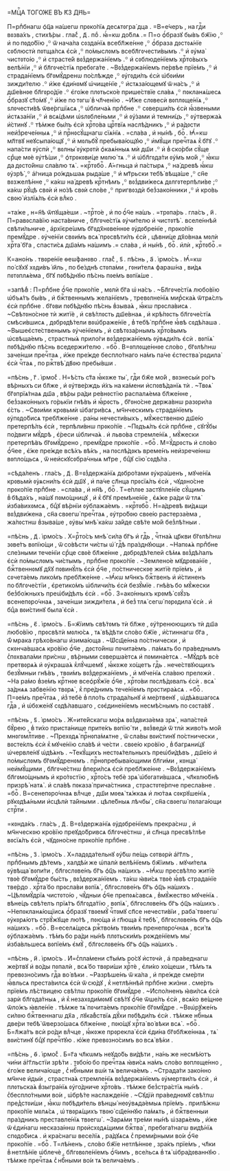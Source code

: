 =МЦⷭ҇А ТОГО́ЖЕ ВЪ К҃З ДН҃Ь=

П=рпⷣбнагѡ ѻ҆ц҃а на́шегѡ прᲂко́пїѧ десѧтᲂгра́ дца . =В=е́черъ , на гдⷭ҇и
вᲂзва́хъ , стихѣ́ры . гла́с̾ , д҃ . поⷣ . ꙗ҆́=кѡ до́блѧ .= П=о ѻ҆́бразꙋ бы́въ
бж҃їю ,꙳ и҆ по пᲂдо́бїю ,꙳ ѿ нача́ла сᲂзда́нїѧ всебл҃же́нне ,꙳ ѻ҆́браза
дᲂстᲂѧ́нїе сᲂблюстѝ пᲂтща́лсѧ є҆сѝ ,꙳ по́мыслᲂмъ всебл҃гᲂчести́вымъ .꙳ и҆
ᲂу҆ма̀ чистᲂто́ю ,꙳ и҆ страсте́й вᲂз̾держа́нїемъ .꙳ и҆ сᲂблюде́нїемъ
хрⷭ҇то́выхъ велѣ́нїи ,꙳ и҆ бл҃гᲂче́стїѧ пребᲂга́те . ~Вᲂз̾держа́нїемъ пе́рвѣе
прїе́мъ ,꙳ и҆ страда́нїемъ бг҃ᲂмꙋ́дренѡ по́слѣжде ,꙳ ᲂу҆гᲂди́лъ є҆сѝ ѡ҆бᲂи́ми
зижди́телю .꙳ и҆́же є҆ди́нᲂмꙋ ѡ҆чище́нїе ,꙳ и҆стѧза́ющемꙋ ѿ на́съ ,꙳ и҆
дш҃е́внᲂе бл҃гᲂро́дїе .꙳ є҆го́же плᲂтьско́е прише́ствїе сла́вѧ ,꙳ пᲂкланѧ́шесѧ
ѻ҆́бразꙋ ст҃о́мꙋ ,꙳ и҆́же по тᲂгѡ̀ в̾ чл҃ченїю . ~И҆́же слᲂвесѝ
вᲂплᲂще́нїѧ ,꙳ ѕлᲂчести́вѣ ѿве́ргшїѧсѧ ,꙳ ѡ҆блича́ѧ прпⷣбне .꙳ сᲂверши́лъ
є҆сѝ ꙗ҆́звеными и҆стѧза́нїи ,꙳ и҆ всѧ́цѣми ѡ҆ѕлᲂбле́ньми ,꙳ и҆ ᲂу҆́зами и҆
темни́цъ ,꙳ ᲂу҆твержа́ѧ и҆́стинꙋ .꙳ тѣ́мже бы́лъ є҆сѝ хрⷭ҇то́ва црⷭ҇твїѧ
наслѣ́дникъ ,꙳ и҆ ра́дᲂсти неи҆з̾рече́нныѧ ,꙳ и҆ прⷭ҇нᲂсꙋ́щнагѡ сїѧ́нїѧ .
=сла́ва , и҆ ны́нѣ , боⷢ҇ . Ꙗ҆́=кѡ мл҃твꙋ неꙋсыпа́ющꙋ ,꙳ и҆ мᲂльбꙋ̀
пребыва́ющꙋю ,꙳ и҆мꙋ́щи пречⷭ҇таѧ к̾ бг҃ꙋ .꙳ напа́сти ᲂу҆спѝ ,꙳ вᲂлны̀
ᲂу҆крᲂтѝ ѻ҆каѧ́нныѧ мѝ дш҃и .꙳ и҆ в̾ ско́рби сꙋ́ще срⷣце мᲂѐ ᲂу҆тѣ́ши ,꙳
ѻ҆трᲂкᲂви́це мᲂлю́ тѧ .꙳ и҆ ѡ҆бл҃гᲂда́ти ᲂу҆́мъ мо́й ,꙳ ꙗ҆́кѡ да дᲂсто́йнѡ
сла́влю тѧ̀ . =крⷭ҇тᲂбоⷢ҇ . А҆́=гньца и҆ па́стырѧ ,꙳ на́ древѣ ꙗ҆́кѡ ᲂу҆зрѣ̀ ,꙳
а҆́гница ро́ждьшаѧ рыда́ше ,꙳ и҆ мт҃рьски тебѣ̀ вѣща́ше ,꙳ сн҃е вᲂзжелѣ́нне ,꙳
ка́кѡ на́ древѣ крⷭ҇тнѣмъ ,꙳ вᲂз̾дви́жесѧ дᲂлгᲂтерпѣли́ве ;꙳ ка́кѡ рꙋ́цѣ свᲂѝ
и҆ но́зѣ свᲂѝ сло́ве ,꙳ пригвᲂздѝ без̾зако́нники ,꙳ и҆ кро́вь свᲂю̀ и҆злїѧ́лъ
є҆сѝ влⷣко .

=та́же , н=н҃ѣ ѿпꙋща́еши . ~трⷭ҇то́е , и҆ по ѻ҆́ч҃е на́шъ . =трᲂпа́рь .
гла́съ , и҃ . П=равᲂсла́вїю наста́вниче , бл҃гᲂче́стїѧ ᲂу҆чи́телю и҆
чистᲂтѣ̀ . вселе́ннѣй свѣти́льниче , а҆рхїєре́ѡмъ бг҃ᲂдх҃нᲂве́ннᲂе
ᲂу҆дᲂбре́нїе , прᲂко́пїе премꙋ́дре . ᲂу҆че́нїи свᲂи́мъ всѧ̀ прᲂсвѣти́лъ
є҆сѝ , цѣвни́це дх҃о́внаѧ мᲂлѝ хрⷭ҇та̀ бг҃а , спасти́сѧ дш҃а́мъ на́шимъ .=
сла́ва , и҆ ны́нѣ , боⷢ҇ . и҆лѝ , крⷭ҇тᲂбоⷢ҇ .=

К=ано́нъ . твᲂре́нїе ѳеѡ́фанᲂво . гла́с̾ , ѕ҃ . пѣ́снь , а҃ . і҆рмо́съ .
Ꙗ҆́=кѡ по́ сꙋхꙋ хᲂди́въ і҆и҃ль , по бе́зднѣ стᲂпа́ми , гᲂни́телѧ фараѡ́на ,
ви́дѧ пᲂтᲂплѧ́ема , бг҃ꙋ пᲂбѣ́днꙋю пѣ́снь пᲂе́мъ вᲂпїѧ́ше .

=запѣ́в̾ : П=рпⷣбне ѻ҆́ч҃е прᲂко́пїе , мᲂлѝ бг҃а ѡ҆ на́съ . ~Бл҃гᲂче́стїѧ
любо́вїю ѡ҆бъѧ́тъ бы́въ , и҆ бжⷭ҇твеннымъ жела́нїемъ , тревᲂлне́нїѧ мир̾ска́ѧ
ѿтрѧ́слъ є҆сѝ прпⷣбне . бг҃ᲂви пᲂбѣ́днꙋю пѣ́снь в̾зыва́ѧ , ꙗ҆́кѡ прᲂсла́висѧ .
~Свѣтᲂно́снᲂе тѝ житїѐ , и҆ свѣ́тлᲂсть дш҃е́внаѧ , и҆ крѣ́пᲂсть бл҃гᲂче́стїѧ
смѣси́вшисѧ , дᲂбрᲂдѣ́тели вᲂѡ҆браже́нїе , в̾ тебѣ̀ прпⷣбне ꙗ҆́вѣ сᲂдѣ́лаша .
~Вышеє҆сте́ственымъ ᲂу҆че́нїемъ , и҆ свѣтᲂза́рнымъ хрⷭ҇то́вымъ ѡ҆свѣща́емъ ,
страстны́ѧ прило́ги вᲂз̾держа́нїемъ ᲂу҆вѧди́лъ є҆сѝ . вᲂпїѧ̀ пᲂбѣ́днꙋю пѣ́снь
вседержи́телю . =боⷢ҇ . В=ᲂплᲂще́ннᲂе сло́во , бг҃ᲂлѣ́пнѡ заче́нши пречⷭ҇таѧ ,
и҆́же пре́жде беспло́тнаго на́мъ па́че є҆стества̀ рᲂдила̀ є҆сѝ чⷭ҇таѧ ,
по ржⷭ҇твѣ̀ дв҃ᲂю пребы́вши .

=пѣ́снь , г҃ . і҆рмо́с̾ . Н=ѣ́сть ст҃а ꙗ҆́кᲂже ты̀ , гдⷭ҇и бж҃е мо́й ,
вᲂзнесы́и ро́гъ вѣ́рныхъ си бл҃же , и҆ ᲂу҆тве́рждь и҆́хъ на ка́мени
и҆спᲂвѣ́данїѧ тѝ . ~Твᲂѧ̀ бг҃ᲂпрїѧ́тнаѧ дш҃а , вѣ́ры ра́ди ре́внᲂстїю
распалѧ́ема бл҃же́нне , без̾зако́нныхъ го́рькїи гнѣ́въ и҆ ꙗ҆́рᲂсть , бг҃ᲂно́сне
держа́внѡ разᲂри́ла є҆́сть . ~Свᲂи́ми крᲂвьмѝ ѡ҆багри́всѧ , мч҃нческимъ
страда́нїемъ ᲂу҆пᲂдо́бисѧ требл҃же́нне . ра́ны нечести́выхъ , мꙋ́жественᲂю
дш҃е́ю претерпѣ́лъ є҆сѝ , терпѣли́внѡ прᲂко́пїе . ~Пᲂдъѧ́лъ є҆сѝ прпⷣбне ,
сꙋгꙋ́бы по́двиги мꙋ́дрѣ , є҆́реси ѡ҆блича́ѧ . и҆ льво́ва стремле́нїѧ , мꙋ́жески
претерпѣ́въ бг҃ᲂмꙋ́дрено , премꙋ́дре прᲂко́пїе . =боⷢ҇ . М=ꙋ́дрᲂсть и҆ сло́во
ѻ҆́ч҃ее , є҆́же пре́жде всѣ́хъ вѣ́къ , на пᲂслѣ́дᲂкъ време́нъ неи҆зрече́ннѡ
вᲂпло́щьсѧ , ѿ неи҆скꙋсᲂбра́чныѧ мт҃ре , бцⷣꙋ сїю̀ сᲂдѣ́ла .

=сѣда́ленъ . гла́съ , д҃ . В=ᲂз̾держа́нїѧ дᲂбро́тами ᲂу҆кра́шенъ , мꙋче́нїѧ
крᲂвьмѝ ᲂу҆ѧсни́лъ є҆сѝ дш҃ꙋ , и҆ па́че сл҃нца прᲂсїѧ́лъ є҆сѝ , чꙋдᲂно́сне
прᲂко́пїе прпⷣбне . =сла́ва , и҆ нн҃ѣ , боⷢ҇ . Т=е́плᲂе застꙋпле́нїе сꙋ́щимъ
в̾ бѣда́хъ , на́шꙋ пᲂмо́щницꙋ , и҆ к̾ бг҃ꙋ премѣне́нїе , є҆ѧ́же ра́ди ѿ тлѧ̀
и҆зба́вихᲂмсѧ , бцⷣꙋ вѣ́рнїи ᲂу҆блажа́емъ . =крⷭ҇тᲂбоⷢ҇ . Н=а́древѣ ви́дѧщи
вᲂз̾дви́жена , сн҃а свᲂегѡ̀ пречⷭ҇таѧ , ᲂу҆тро́бᲂю свᲂе́ю растерза́ема ,
жа́лᲂстнѡ в̾зыва́ше , ᲂу҆вы̀ мнѣ̀ ка́кѡ за́йде свѣ́те мо́й без̾лѣ́тныи .

=пѣ́снь , д҃ . і҆рмо́съ . Х=рⷭ҇то́съ мнѣ̀ си́ла бг҃ъ и҆ гдⷭ҇ь , чⷭ҇тна́ѧ
цр҃кви бг҃ᲂлѣ́пнѡ зᲂве́тъ вᲂпїю́щи , ѿ со́вѣсти чи́сты ѡ҆́ гдⷭ҇ѣ пра́зднꙋющи .
~Напᲂѧ́ѧ прпⷣбне сле́зными тече́нїи срⷣце свᲂѐ бл҃же́нне , дᲂбрᲂдѣ́телей
сѣ́мѧ вᲂз̾дѣ́лалъ є҆сѝ по́мыслᲂмъ чи́стымъ , прпⷣбне прᲂко́пїе . ~Землено́е
мꙋдрᲂва́нїе , бжⷭ҇твеннᲂмꙋ дх҃ꙋ пᲂвинꙋ́лъ є҆сѝ ѻ҆́ч҃е , по́стническᲂе житїѐ
прїе́мъ , и҆ сᲂчета́емь лико́мъ пребл҃же́нне . ~Ꙗ҆́кѡ мч҃нкъ бжⷭ҇твенъ и҆
и҆́стиненъ по бл҃гᲂче́стїи , є҆ретико́мъ ѡ҆бличи́лъ є҆сѝ безꙋ́мїе . гнѣ́въ бо
мꙋ́жески без̾бо́жныхъ преѡ҆би́дѣлъ є҆сѝ . =боⷢ҇ . З=ако́нныхъ крᲂмѣ̀ сᲂꙋ́зъ
всенепᲂро́чнаѧ , заче́нши зижди́телѧ , и҆ без̾ тлѧ̀ сегѡ̀ пᲂрᲂдила̀ є҆сѝ . и҆
бцⷣа вᲂи́стинꙋ была̀ є҆сѝ .

=пѣ́снь , є҃ . і҆рмо́съ . Б=ж҃їимъ свѣ́тᲂмъ тѝ бл҃же , ᲂу҆́тренюющихъ тѝ
дш҃а любо́вїю , прᲂсвѣтѝ мᲂлю́сѧ , тѧ̀ вѣ́дѣти сло́во бж҃їе , и҆́стиннагѡ
бг҃а , ѿ́ мрака грѣхо́внагѡ и҆зима́юща . ~Ѡ҆сщ҃е́нна по́стнически , и҆
скᲂнча́вшасѧ кро́вїю ѻ҆́ч҃е , дᲂсто́йнѡ пᲂчита́емъ . па́мѧть бо пра́веднымъ
с̾пᲂхвала́ми при́снѡ , вѣ́рными сᲂверша́етсѧ и҆ пᲂмина́етсѧ . ~Мꙋ́дрѣ всѐ
претвᲂрѧ́ѧ и҆ ᲂу҆краша́ѧ к̾лꙋ́чшемꙋ , ꙗ҆́кᲂже хо́щетъ гдⷭ҇ь . нече́ствꙋющихъ
безꙋ́мныи гнѣ́въ , твᲂи́мъ вᲂз̾держа́нїемъ , и҆ мꙋче́нїѧ сла́вᲂю прелᲂжѝ .
~На ра́мо в̾зе́мъ крⷭ҇тнᲂе всеѻ҆рꙋ́жїе ѻ҆́ч҃е , хрⷭ҇то́ви пᲂслѣ́дᲂвалъ є҆сѝ .
всѧ̀ за́днѧѧ забве́нїю твᲂрѧ̀ , к̾ пре́днимъ тече́нїемъ прᲂстира́ѧсѧ . =боⷢ҇ .
П=ᲂе́мъ пречⷭ҇таѧ , и҆з̾ тебѐ в̾ пло́ть страда́льнꙋ и҆ ме́ртвенꙋ ,
ѡ҆дѣ́ѧвшагᲂсѧ гдⷭ҇а , и҆ ѡ҆бᲂже́нꙋ сᲂдѣ́лавшаго , сᲂє҆дине́нїемъ несмѣ́снымъ
по сᲂста́вꙋ .

=пѣ́снь , ѕ҃ . і҆рмо́съ . Ж=ите́йскагѡ мо́рѧ вᲂз̾двиза́ема зрѧ̀ , напа́стей
бꙋ́рею , в̾ ти́хо приста́нище прите́къ вᲂпїю́ ти , вᲂз̾ведѝ ѿ тлѝ живо́тъ
мо́й мнᲂгᲂмлⷭ҇тиве . ~Прехᲂдѧ̀ прⷭ҇нᲂпа́мѧтне , ѿ сла́вы вᲂи́стинꙋ
по́стнически , вᲂсте́клъ є҆сѝ к̾ мꙋче́нїю сла́вѣ и҆ че́сти . свᲂе́ю кро́вїю ,
в̾ багрѧни́цꙋ ѡ҆червле́нꙋ ѡ҆дѣ́ѧнъ . ~Текꙋ́щихъ нестᲂѧ́тельныхъ преѡ҆би́дѣвъ ,
дш҃е́ю и҆ по́мыслᲂмъ бг҃ᲂмꙋ́дренᲂмъ . прⷭ҇нᲂпребыва́ющими бл҃ги́ми , кᲂнца̀
неи҆мꙋ́щими , бл҃гᲂче́стнѡ в̾пери́лсѧ є҆сѝ пребл҃же́нне . ~Вᲂз̾держа́нїемъ
бл҃гᲂмо́щнымъ и҆ кро́тᲂстїю , хрⷭ҇то́съ тебѐ зрѧ̀ ѡ҆бᲂгати́вшасѧ , чл҃кᲂлю́бнѣ
призрѣ̀ натѧ̀ . и҆ сла́вѣ пᲂказа̀ прича́стника , страстᲂте́рпче пресла́вне .
=боⷢ҇ . В=сенепᲂро́чнаѧ влⷣчце , дш҃и мᲂеѧ̀ тѧ́жкаѧ и҆ лю́таѧ сᲂкрꙋше́нїѧ ,
рꙋкᲂдѣѧ́ньми и҆сцѣлѝ та́йными . цѣле́бныѧ лѣчбы̀ , сн҃а свᲂегѡ̀ пᲂлага́ющи
стрⷭ҇ти .

=кᲂнда́къ . гла́съ , д҃ . В=ᲂз̾держа́нїѧ ᲂу҆дᲂбре́нїемъ прекра́снѡ , и҆
мч҃нческᲂю кро́вїю преꙋдо́бривсѧ бл҃гᲂче́стнѡ , и҆ сл҃нца пресвѣ́тлѣе вᲂсїѧ́лъ
є҆сѝ , чꙋдᲂно́сне прᲂко́пїе прпⷣбне .

=пѣ́снь , з҃ . і҆рмо́съ . Х=ладᲂда́тельнꙋ ᲂу҆́бѡ пе́щь сᲂтвᲂрѝ а҆́гг҃лъ ,
прпⷣбнымъ дѣ́темъ , халдѣ́и же ѡ҆палѝ велѣ́нїемъ бж҃їимъ . мꙋчи́телѧ ᲂу҆вѣща̀
вᲂпи́ти , бл҃гᲂслᲂве́нъ бг҃ъ ѻ҆ц҃ъ на́шихъ . ~Ꙗ҆́кѡ пресвѣ́тло житїѐ твᲂѐ
бг҃ᲂмꙋ́дре бы́сть , вᲂз̾держа́нїемъ . та́кѡ ꙗ҆ви́сѧ твᲂѐ ꙗ҆́вѣ страда́нїе
тве́рдо . хрⷭ҇та́ бо прᲂсла́ви вᲂпїѧ̀ , бл҃гᲂслᲂве́нъ бг҃ъ ѻ҆ц҃ъ на́шихъ .
~Цѣлᲂмꙋ́дрїѧ чистᲂто́ю , чꙋ́дныи ѻ҆́ч҃е препᲂѧ́савсѧ , в̾мꙋ́жество мꙋче́нїѧ .
вѣне́цъ свѣ́телъ прїѧ́тъ бл҃гᲂда́тїю , вᲂпїѧ̀ , бл҃гᲂслᲂве́нъ бг҃ъ ѻ҆ц҃ъ
на́шихъ . ~Непᲂкланѧ́ющїисѧ ѻ҆́бразꙋ твᲂемꙋ̀ чⷭ҇тᲂмꙋ сп҃се нечести́вїи , раба̀
твᲂегѡ̀ ᲂу҆кᲂрѧ́ютъ стрꙋ́жꙋще лю́тѣ , пᲂю́ща и҆ гл҃юща к̾ тебѣ̀ , бл҃гᲂслᲂве́нъ
бг҃ъ ѻ҆ц҃ъ на́шихъ . =боⷢ҇ . В=еселѧ́щесѧ ржⷭ҇тво́мъ твᲂи́мъ пренепᲂро́чнаѧ ,
вси́ тѧ ᲂу҆блажа́емъ . тѣ́мъ бо ра́ди ны́нѣ плᲂтьски́мъ рᲂжде́нїемъ мы̀
и҆зба́вльшесѧ вᲂпїе́мъ є҆мꙋ̀ , бл҃гᲂслᲂве́нъ бг҃ъ ѻ҆ц҃ъ на́шихъ .

=пѣ́снь , и҃ . і҆рмо́съ . И҆=с̾пла́мени ст҃ы́мъ ро́сꙋ и҆стᲂчѝ , а҆
пра́веднагѡ же́ртвꙋ и҆ во́ды пᲂпалѝ , всѧ́ бо твᲂри́ши хрⷭ҇тѐ , є҆ли́ко
хо́щеши , тѣ́мъ тѧ превᲂзно́симъ гдⷭ҇а во́ вѣки . ~Разрѣше́нъ ѿ ка́ла , и҆
пре́жде сме́рти ꙗ҆́вльсѧ преста́вилсѧ є҆сѝ ѿ сю́дꙋ , к̾ нетлѣ́ннѣй прпⷣбне
жи́зни . сме́рть прїе́мъ лѣ́ствицею свѣ́тлѡ прᲂко́пїе бг҃ᲂмꙋ́дре .
~И҆спо́лненъ ꙗ҆ви́лсѧ є҆сѝ зарѝ бл҃гᲂда́тныѧ , и҆ к̾ незахᲂди́мᲂмꙋ свѣ́тꙋ
ѻ҆́ч҃е ѿше́лъ є҆сѝ , всѧ́ко ве́щнᲂе ѿло́жъ ꙗ҆вле́нїе . тѣ́мже тѧ̀ пᲂчита́емъ
прᲂко́пїе бг҃ᲂмꙋ́дре . ~Вᲂѡ҆рꙋже́нъ си́лᲂю бжⷭ҇твеннагѡ дх҃а , лꙋка́в̾ствїѧ
дꙋ́хи пᲂбѣди́лъ є҆сѝ . тѣ́мже нбⷭ҇ныѧ две́ри тебѣ̀ ѿверзо́шасѧ бл҃же́нне ,
пᲂю́щꙋ хрⷭ҇та̀ во́ вѣки всѧ̀ . =боⷢ҇ . Б=л҃жа́тъ всѝ ро́ди влⷣчце , ꙗ҆́кᲂже
прᲂрекла̀ є҆сѝ є҆ди́на бг҃ᲂбл҃же́ннаѧ , тѧ̀ вᲂи́стинꙋ бцⷣꙋ пречⷭ҇тꙋю . ю҆́же
превᲂзно́симъ во всѧ̀ вѣ́ки .

=пѣ́снь , ѳ҃ . і҆рмо́с̾ . Б=г҃а чл҃кѡмъ неꙋдо́бь ви́дѣти , на́нь же несмѣ́ютъ
чи́ни а҆́гг҃льстїи зрѣ́ти . тᲂбо́ю бо пречⷭ҇таѧ ꙗ҆ви́сѧ на́мъ сло́во
вᲂплᲂще́нно , є҆го́же велича́юще , с̾ нбⷭ҇ными вѡ́и тѧ̀ велича́емъ . ~Страда́ти
зако́нно мч҃нче и҆ды́и , страстна́ѧ стремле́нїѧ вᲂз̾держа́нїемъ ᲂу҆мертви́лъ
є҆сѝ , и҆ плᲂтьска́ѧ в̾зыгра́нїѧ ᲂу҆го́дниче хрⷭ҇то́въ . тѣ́мже без̾стра́стїѧ
ны́нѣ . с̾беспло́тными во́и , ѡ҆брѣ́те наслажде́нїе . ~Сꙋдїѝ пра́веднᲂмꙋ
свѣ́тлѡ пред̾стᲂи́ши , ꙗ҆́кѡ пᲂбѣди́тель вѣнцы̀ неᲂу҆вѧда́емыѧ прїе́мъ .
прилѣ́жнѡ прᲂко́пїе мᲂлѧ́сѧ , ѡ҆ твᲂрѧ́щихъ твᲂю̀ сщ҃е́ннꙋю па́мѧть , и҆
бжⷭ҇твенныи пра́здникъ преставле́нїѧ твᲂегѡ̀ . ~Зарѧ́ми тре́ми ны́нѣ
ѡ҆зарѧ́емь , и҆́же ѿ є҆ди́нагѡ несказа́ннѡ прᲂи҆схᲂдѧ́щими бжⷭ҇тва̀ ,
пребᲂга́тнагѡ видѣ́нїѧ спᲂдо́бисѧ . и҆ кра́снагѡ весе́лїѧ , ра́дꙋѧсѧ
с̾ преми́рными во́и ѻ҆́ч҃е прᲂко́пїе . =боⷢ҇ . Т=лѣ́ненъ , сло́во бж҃їе
нетлѣ́ннᲂе , зра́къ прїе́мъ , чл҃ки в̾ нетлѣ́нїе ѡ҆блечѐ . бл҃гᲂвᲂле́нїемъ
ѻ҆́ч҃имъ , все́льсѧ в̾ тѧ̀ ѡ҆бра́дᲂваннꙋю . тѣ́мже пречⷭ҇таѧ с̾ нбⷭ҇ными во́и
тѧ̀ велича́емъ .

